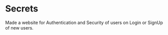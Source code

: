 # Secrets
Made a website for Authentication and Security of users on Login or SignUp of new users. 
